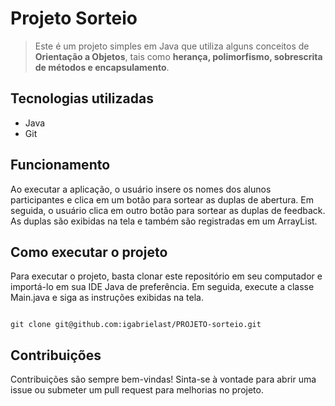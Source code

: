 <strong><h1>Projeto Sorteio</h1></strong>
>Este é um projeto simples em Java que utiliza alguns conceitos de **Orientação a Objetos**, tais como **herança, polimorfismo, sobrescrita de métodos e encapsulamento**.

<strong><h2>Tecnologias utilizadas</h2></strong>
<ul>
<li> Java
<li>Git
</ul>

<strong><h2>Funcionamento</h2></strong>
Ao executar a aplicação, o usuário insere os nomes dos alunos participantes e clica em um botão para sortear as duplas de abertura. Em seguida, o usuário clica em outro botão para sortear as duplas de feedback. As duplas são exibidas na tela e também são registradas em um ArrayList.

<strong><h2>Como executar o projeto</h2></strong>
Para executar o projeto, basta clonar este repositório em seu computador e importá-lo em sua IDE Java de preferência. Em seguida, execute a classe Main.java e siga as instruções exibidas na tela.

```

git clone git@github.com:igabrielast/PROJETO-sorteio.git

```
<strong><h2>Contribuições</h2></strong> 
Contribuições são sempre bem-vindas! Sinta-se à vontade para abrir uma issue ou submeter um pull request para melhorias no projeto.
